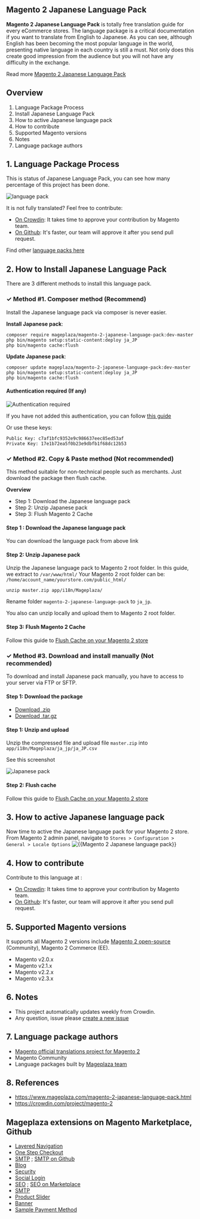 ## Magento 2 Japanese Language Pack

**Magento 2 Japanese Language Pack** is totally free translation guide for every eCommerce stores. The language package is a critical documentation if you want to translate from English to Japanese. As you can see, although English has been becoming the most popular language in the world, presenting native language in each country is still a must. Not only does this create good impression from the audience but you will not have any difficulty in the exchange.

Read more [Magento 2 Japanese Language Pack](https://www.mageplaza.com/magento-2-japanese-language-pack.html)


## Overview

1. Language Package Process
2. Install Japanese Language Pack
3. How to active Japanese language pack
4. How to contribute
5. Supported Magento versions
6. Notes
7. Language package authors

## 1. Language Package Process

This is status of Japanese Language Pack, you can see how many percentage of this project has been done.

![language pack](http://progressed.io/bar/96?title=translated)

It is not fully translated? Feel free to contribute:
- [On Crowdin](https://crowdin.com/project/magento-2): It takes time to approve your contribution by Magento team.
- [On Github](https://github.com/mageplaza/magento-2-japanese-language-pack/blob/master/HOW-TO-CONTRIBUTE.md): It's faster, our team will approve it after you send pull request.


Find other [language packs here](https://www.mageplaza.com/kb/magento-2-language-pack/)

## 2. How to Install Japanese Language Pack

There are 3 different methods to install this language pack.

### ✓ Method #1. Composer method (Recommend)
Install the Japanese language pack via composer is never easier.

**Install Japanese pack**:

```
composer require mageplaza/magento-2-japanese-language-pack:dev-master
php bin/magento setup:static-content:deploy ja_JP
php bin/magento cache:flush

```


**Update  Japanese pack**:

```
composer update mageplaza/magento-2-japanese-language-pack:dev-master
php bin/magento setup:static-content:deploy ja_JP
php bin/magento cache:flush

```

#### Authentication required (If any)

![Authentication required](https://cdn.mageplaza.com/media/general/dmryiPk.png)

If you have not added this authentication, you can follow [this guide](http://devdocs.magento.com/guides/v2.0/install-gde/prereq/connect-auth.html)

Or use these keys:

```
Public Key: c7af1bfc9352e9c986637eec85ed53af
Private Key: 17e1b72ea5f0b23e9dbfb1f68dc12b53
```



### ✓ Method #2. Copy & Paste method (Not recommended)

This method suitable for non-technical people such as merchants. Just download the package then flush cache.

**Overview**

- Step 1: Download the Japanese language pack
- Step 2: Unzip Japanese pack
- Step 3: Flush Magento 2 Cache

#### Step 1 : Download the Japanese language pack

You can download the language pack from above link

#### Step 2: Unzip Japanese pack

Unzip the Japanese language pack to Magento 2 root folder. In this guide, we extract to `/var/www/html/`
Your Magento 2 root folder can be: `/home/account_name/yourstore.com/public_html/`

```
unzip master.zip app/i18n/Mageplaza/
```

Rename folder `magento-2-japanese-language-pack` to `ja_jp`.


You also can unzip locally and upload them to Magento 2 root folder.

#### Step 3: Flush Magento 2 Cache

Follow this guide to [Flush Cache on your Magento 2 store](https://www.mageplaza.com/kb/how-flush-enable-disable-cache.html)


### ✓ Method #3. Download and install manually (Not recommended)

To download and install Japanese pack manually, you have to access to your server via FTP or SFTP.

#### Step 1: Download the package

- [Download .zip](https://github.com/mageplaza/magento-2-japanese-language-pack/archive/master.zip)
- [Download .tar.gz](https://github.com/mageplaza/magento-2-japanese-language-pack/tarball/master)

#### Step 1: Unzip and upload

Unzip the compressed file and upload file `master.zip` into `app/i18n/Mageplaza/ja_jp/ja_JP.csv`

See this screenshot

![Japanese pack](https://i.imgur.com/tS668yC.png)

#### Step 2: Flush cache

Follow this guide to [Flush Cache on your Magento 2 store](https://www.mageplaza.com/kb/how-flush-enable-disable-cache.html)


## 3. How to active Japanese language pack 

Now time to active the Japanese language pack for your Magento 2 store. From Magento 2 admin panel, navigate to `Stores > Configuration > General > Locale Options`
![{{Magento 2 Japanese language pack}}](https://cdn.mageplaza.com/media/general/aPSUA0l.png)


## 4. How to contribute

Contribute to this language at :
- [On Crowdin](https://crowdin.com/project/magento-2): It takes time to approve your contribution by Magento team.
- [On Github](https://github.com/mageplaza/magento-2-japanese-language-pack/blob/master/HOW-TO-CONTRIBUTE.md): It's faster, our team will approve it after you send pull request.


## 5. Supported Magento versions

It supports all Magento 2 versions include [Magento 2 open-source](https://www.mageplaza.com/download-magento/) (Community), Magento 2 Commerce (EE).


- Magento v2.0.x
- Magento v2.1.x
- Magento v2.2.x
- Magento v2.3.x



## 6. Notes 

- This project automatically updates weekly from Crowdin.
- Any question, issue please [create a new issue](https://github.com/mageplaza/magento-2-japanese-language-pack/issues/new)

## 7. Language package authors

- [Magento official translations project for Magento 2](https://crowdin.com/project/magento-2)
- Magento Community
- Language packages built by [Mageplaza team](https://www.mageplaza.com/)


## 8. References 

- https://www.mageplaza.com/magento-2-japanese-language-pack.html
- https://crowdin.com/project/magento-2



## Mageplaza extensions on Magento Marketplace, Github


- [Layered Navigation](https://marketplace.magento.com/mageplaza-layered-navigation-m2.html)
- [One Step Checkout](https://marketplace.magento.com/mageplaza-magento-2-one-step-checkout-extension.html)
- [SMTP](https://marketplace.magento.com/mageplaza-module-smtp.html) ; [SMTP on Github](https://github.com/mageplaza/magento-2-smtp)
- [Blog](https://github.com/mageplaza/magento-2-blog)
- [Security](https://marketplace.magento.com/mageplaza-module-security.html)
- [Social Login](https://github.com/mageplaza/magento-2-social-login)
- [SEO](https://github.com/mageplaza/magento-2-seo) ; [SEO on Marketplace](https://marketplace.magento.com/mageplaza-magento-2-seo-extension.html)
- [SMTP](https://github.com/mageplaza/magento-2-smtp)
- [Product Slider](https://github.com/mageplaza/magento-2-product-slider)
- [Banner](https://github.com/mageplaza/magento-2-banner-slider)
- [Sample Payment Method](https://github.com/mageplaza/magento-2-sample-payment-method)



